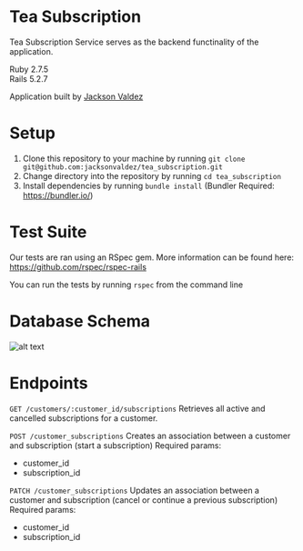 # Tea Subscription

Tea Subscription Service serves as the backend functinality of the application.

Ruby 2.7.5  
Rails 5.2.7

Application built by [Jackson Valdez](https://github.com/jacksonvaldez)

# Setup

1. Clone this repository to your machine by running `git clone git@github.com:jacksonvaldez/tea_subscription.git`
2. Change directory into the repository by running `cd tea_subscription`
3. Install dependencies by running `bundle install` (Bundler Required: https://bundler.io/)

# Test Suite
Our tests are ran using an RSpec gem. More information can be found here: https://github.com/rspec/rspec-rails

You can run the tests by running `rspec` from the command line

# Database Schema
![alt text](https://lh3.googleusercontent.com/gjpQbeevqdkn-eFwTdmrFd1znU8s_--RG-MzMUNzLfHA-h1ttqRi7fuP4L1mza2EKZWqnUhEtuemw1ShdwdqCC2BYb70vODyXaz5ng5fClrXm-GIKOIvlwXZo5zUeDX3biZRCpzIGjjAwop6zxbSK8sK0PN1Zxg4wDpCbY12bKMR_79A6LJ4Ygz-8NMkjYMFzyIVJQjaoBRGFkHVXy9Ubg5M60yllnRgskZ0OvOgegQ2Qz7zcYUNxmnghihEesIMwbDIbQnKLJiVZnTkM1fllsb2sASJ7QDWtYnG64xF2TySugNJpSscdodgooCvGW4_cv9rRxL-JLz7Pd23TfazcwPx6SIt_rWURvBn3VYyl5NVTHoz-b-DhOL7Cr8Pm9fQD61fzssI-D9w6PuHn6qifYl7GkN4LGDvdvEGySKJggLBvgkCYhAmmiSxlE9cIDsS9lpLdPwPFqKI91qoClx4fbxuLbZRByXwPsA3H4hEAAjqbH6u2-injnIAgQLpmTRI59W75_28s-QgYBVyEVXb8JfmyRL0eTmn55KoHvY5WnLKbF_nxYg5HgEP3H_iSV_KXInWIwZHqCnLG4Fo4kT5tt1Yol6LNZlZ0I6I7Z-C_fPd_CzN_DvvBhYXyqVQA5nZQNFprYC9qQFP9L7JCte4CTg_jWWnU1uQ36wha-mX8dIE6y7HyhZRHuYaYEOPEk-QVmHUMXama17kkaI7JlgLT0jPCDqVAAdKOEwbaqqdFgSj5vD1ybAqbJf_te_qcm7JlLrrI_fRQB3-akCI33vmob3rzThCHAUr=w1940-h972-no?authuser=0)

# Endpoints
`GET /customers/:customer_id/subscriptions`
Retrieves all active and cancelled subscriptions for a customer.

`POST /customer_subscriptions`
Creates an association between a customer and subscription (start a subscription)
Required params:
- customer_id
- subscription_id

`PATCH /customer_subscriptions`
Updates an association between a customer and subscription (cancel or continue a previous subscription)
Required params:
- customer_id
- subscription_id
